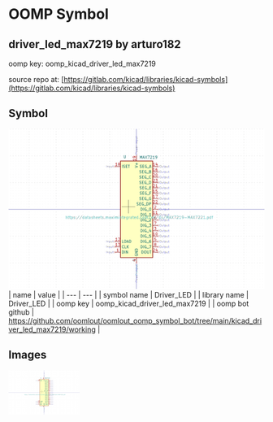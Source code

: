 # OOMP Symbol  
## driver_led_max7219  by arturo182  
  
oomp key: oomp_kicad_driver_led_max7219  
  
source repo at: [https://gitlab.com/kicad/libraries/kicad-symbols](https://gitlab.com/kicad/libraries/kicad-symbols)  
## Symbol  
  
[![working.png](working_600.png)](working.png)  
| name | value | 
| --- | --- | 
| symbol name | Driver_LED | 
| library name | Driver_LED | 
| oomp key | oomp_kicad_driver_led_max7219 | 
| oomp bot github | https://github.com/oomlout/oomlout_oomp_symbol_bot/tree/main/kicad_driver_led_max7219/working | 
## Images  
  
[![working.png](working_140.png)](working.png)  
